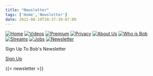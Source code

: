 ```yaml
---
title: "Newsletter"
tags: ['Home','Newsletter']
date: 2022-08-19T20:37:39-07:00
---
```



[![Home](/homebutton.png#button)](/)
[![Videos](/videosbutton.png#button)](/videos)
[![Premium](/premiumbutton.png#button)](/premium)
[![Privacy](/privacybutton.png#button)](/privacy)
[![About Us](/aboutusbutton.png#button)](/aboutus)
[![Who is Bob](/whoisbobbutton.png#button)](/whoisbob)
[![Streams](/streamsbutton.png#button)](/streams)
[![Jobs](/jobsbutton.png#button)](/jobs)
[![Newsletter](/newsletterbutton.png#button)](/sign-up)





Sign Up To Bob's Newsletter

[Sign Up](https://cryptpad.fr/form/#/2/form/view/XPOGhRleCxi1pJEls0CGGby4ehAFTZBKm+G5IMOdKuQ/embed/)

{{< newsletter >}}
